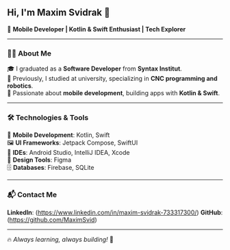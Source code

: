 ## Hi, I'm Maxim Svidrak 👋  

🚀 **Mobile Developer | Kotlin & Swift Enthusiast | Tech Explorer**  

---

### 🧑‍💻 About Me  
🎓 I graduated as a **Software Developer** from **Syntax Institut**.  
🤖 Previously, I studied at university, specializing in **CNC programming and robotics**.  
📱 Passionate about **mobile development**, building apps with **Kotlin & Swift**.  

---

### 🛠️ Technologies & Tools  

📱 **Mobile Development**: Kotlin, Swift  
🖼 **UI Frameworks**: Jetpack Compose, SwiftUI  
🔧 **IDEs**: Android Studio, IntelliJ IDEA, Xcode  
🎨 **Design Tools**: Figma  
🗄 **Databases**: Firebase, SQLite  

---

### 📬 Contact Me  

 **LinkedIn**: (https://www.linkedin.com/in/maxim-svidrak-733317300/)
 **GitHub**: (https://github.com/MaximSvid) 

---

🔥 *Always learning, always building!* 🚀  



<!--
**MaximSvid/MaximSvid** is a ✨ _special_ ✨ repository because its `README.md` (this file) appears on your GitHub profile.

Here are some ideas to get you started:

- 🔭 I’m currently working on ...
- 🌱 I’m currently learning ...
- 👯 I’m looking to collaborate on ...
- 🤔 I’m looking for help with ...
- 💬 Ask me about ...
- 📫 How to reach me: ...
- 😄 Pronouns: ...
- ⚡ Fun fact: ...
-->
